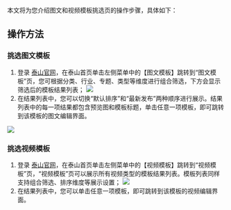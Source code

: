 本文将为您介绍图文和视频模板挑选页的操作步骤，具体如下：

## 操作方法
### 挑选图文模板
1. 登录 [泰山官网](https://taishan.qq.com/)，在泰山首页单击左侧菜单中的【图文模板】跳转到“图文模板”页，您可根据分类、行业、专题、类型等维度进行组合筛选，下方会显示筛选后的模板结果列表；
![](https://main.qcloudimg.com/raw/82e680fa878a68ee6c5007e2bc2cb404.png)
2. 在结果列表中，您可以切换“默认排序”和“最新发布”两种顺序进行展示。结果列表中的每一项结果都包含预览图和模板标题，单击任意一项模板，即可跳转到该模板的图文编辑界面。

![](https://main.qcloudimg.com/raw/d79cf431cc56d1d0eb891fd115596ad9.png)

### 挑选视频模板
1. 登录 [泰山官网](https://taishan.qq.com/)，在泰山首页单击左侧菜单中的【视频模板】跳转到“视频模板”页，“视频模板”页可以展示所有视频类型的模板结果列表。模板列表同样支持组合筛选、排序维度等展示设置；
![](https://main.qcloudimg.com/raw/1306f98b47108c6afe7fd299c9e86002.png)
2. 在结果列表中，您可以单击任意一项模板，即可跳转到该模板的视频编辑界面。

